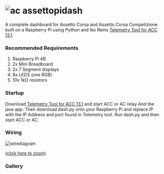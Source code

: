 # ![ac](https://raw.githubusercontent.com/resuther/assettopidash/main/const/icon.png) assettopidash 

A complete dashboard for Assetto Corsa and Assetto Corsa Competizione built on a Raspberry Pi using Python and Iko Reins [Telemetry Tool for ACC 13.1](https://www.racedepartment.com/downloads/telemetry-tool-for-acc.34563/).

### Recommended Requirements
1. Raspberry Pi 4B
2. 2x Mini Breadboard
3. 2x 7 Segment displays
4. 8x LEDS (one RGB)
5. 10x 1kΩ resistors

### Startup
Download [Telemetry Tool for ACC 13.1](https://www.racedepartment.com/downloads/telemetry-tool-for-acc.34563/) and start ACC or AC relay And the java app. Then download dash.py onto your Raspberry Pi and replace IP with the IP Address and port found in Telemetry tool. Run dash.py and then start ACC or AC.

### Wiring 
![wirediagram](https://raw.githubusercontent.com/resuther/assettopidash/main/const/dash_bb_scaled.png)

[(click here to zoom)](https://raw.githubusercontent.com/resuther/assettopidash/main/const/dash_bb.png)

### Gallery
